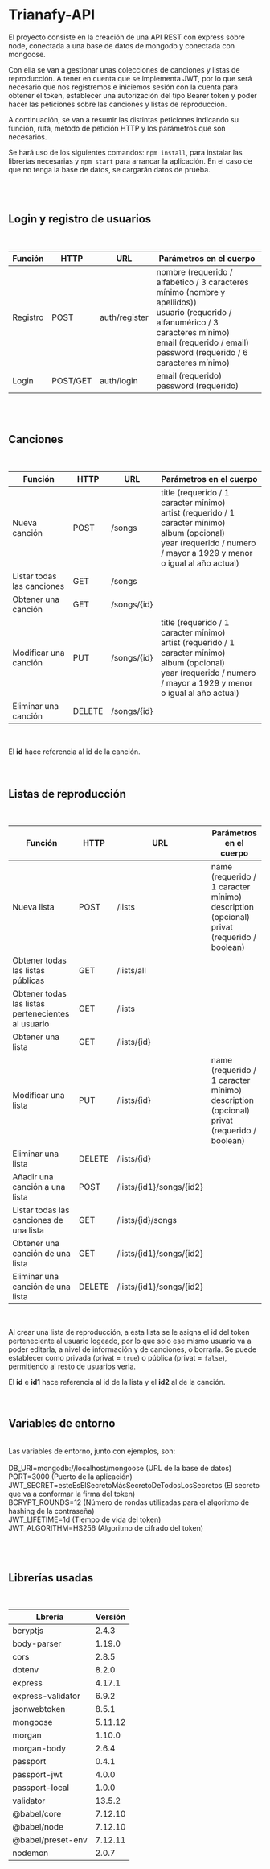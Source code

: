 # Trianafy-API

El proyecto consiste en la creación de una API REST con express sobre node, conectada a una base de datos de mongodb y conectada con mongoose. 

Con ella se van a gestionar unas colecciones de canciones y listas de reproducción. A tener en cuenta que se implementa JWT, por lo que será necesario que nos registremos e iniciemos sesión con la cuenta para obtener el token, establecer una autorización del tipo Bearer token y poder hacer las peticiones sobre las canciones y listas de reproducción. 

A continuación, se van a resumir las distintas peticiones indicando su función, ruta, método de petición HTTP y los parámetros que son necesarios.

Se hará uso de los siguientes comandos: ```npm install```, para instalar las librerías necesarias y ``` npm start ``` para arrancar la aplicación. En el caso de que no tenga la base de datos, se cargarán datos de prueba.

<br/><br/>
## Login y registro de usuarios
<br/>

| Función  | HTTP     | URL           | Parámetros en el cuerpo                    |
|----------|----------|---------------|-------------------------------|
| Registro | POST     | auth/register | nombre (requerido / alfabético / 3 caracteres mínimo (nombre y apellidos))<br/>usuario (requerido / alfanumérico / 3 caracteres mínimo)<br/> email (requerido / email)<br/> password (requerido / 6 caracteres mínimo) |
| Login    | POST/GET | auth/login    | email (requerido)<br/> password (requerido)           |

<br/><br/>
## Canciones
<br/>

| Función                    | HTTP   | URL         | Parámetros en el cuerpo |
|----------------------------|--------|-------------|------------|
| Nueva canción              | POST   | /songs      |  title (requerido / 1 caracter mínimo)<br/>artist (requerido / 1 caracter mínimo)<br/> album (opcional)<br/> year (requerido / numero / mayor a 1929 y menor o igual al año actual)          |
| Listar todas las canciones | GET    | /songs      |            |
| Obtener una canción        | GET    | /songs/{id} |            |
| Modificar una canción      | PUT    | /songs/{id} |title (requerido / 1 caracter mínimo)<br/>artist (requerido / 1 caracter mínimo)<br/> album (opcional)<br/> year (requerido / numero / mayor a 1929 y menor o igual al año actual)            |
| Eliminar una canción       | DELETE | /songs/{id} |            |

<br/>

El **id** hace referencia al id de la canción.
<br/><br/><br/>

## Listas de reproducción
<br/>

| Función                  | HTTP   | URL         | Parámetros en el cuerpo |
|--------------------------|--------|-------------|------------|
| Nueva lista              | POST   | /lists      | name (requerido / 1 caracter mínimo)<br/> description (opcional)<br/> privat (requerido / boolean)          |
| Obtener todas las listas públicas | GET    | /lists/all      |            |
| Obtener todas las listas pertenecientes al usuario| GET    | /lists      |            |
| Obtener una lista        | GET    | /lists/{id} |            |
| Modificar una lista      | PUT    | /lists/{id} | name (requerido / 1 caracter mínimo)<br/> description (opcional)<br/> privat (requerido / boolean)              |
| Eliminar una lista       | DELETE | /lists/{id} |            |
| Añadir una canción a una lista          | POST   | /lists/{id1}/songs/{id2} |            |
| Listar todas las canciones de una lista | GET    | /lists/{id}/songs        |            |
| Obtener una canción de una lista        | GET    | /lists/{id1}/songs/{id2} |            |
| Eliminar una canción de una lista       | DELETE | /lists/{id1}/songs/{id2} |            |

<br/>

Al crear una lista de reproducción, a esta lista se le asigna el id del token perteneciente al usuario logeado, por lo que solo ese mismo usuario va a poder editarla, a nivel de información y de canciones, o borrarla. Se puede establecer como privada (privat = ```true```) o pública (privat = ```false```), permitiendo al resto de usuarios verla.

El **id** e **id1** hace referencia al id de la lista y el **id2** al de la canción.

<br/>

## Variables de entorno
<br/>
Las variables de entorno, junto con ejemplos, son:  
<br/><br/>
DB_URI=mongodb://localhost/mongoose (URL de la base de datos)
<br/>
PORT=3000 (Puerto de la aplicación)  
<br/>
JWT_SECRET=esteEsElSecretoMásSecretoDeTodosLosSecretos (El secreto que va a conformar la firma del token)
<br/>
BCRYPT_ROUNDS=12 (Número de rondas utilizadas para el algoritmo de hashing de la contraseña)  
<br/>
JWT_LIFETIME=1d (Tiempo de vida del token)
<br/>
JWT_ALGORITHM=HS256 (Algoritmo de cifrado del token)  

<br/><br/>
## Librerías usadas

<br/>

| Lbrería                  | Versión   |
|--------------------------|--------|
| bcryptjs               | 2.4.3   |
| body-parser               | 1.19.0   |
| cors               | 2.8.5   |
| dotenv               | 8.2.0   |
| express               | 4.17.1   |
| express-validator               | 6.9.2   |
| jsonwebtoken               | 8.5.1   |
| mongoose               | 5.11.12   |
| morgan               | 1.10.0   |
| morgan-body               | 2.6.4   |
| passport               | 0.4.1   |
| passport-jwt               | 4.0.0   |
| passport-local               | 1.0.0   |
| validator               | 13.5.2   |
| @babel/core               | 7.12.10   |
| @babel/node               | 7.12.10   |
| @babel/preset-env               | 7.12.11   |
| nodemon               | 2.0.7   |